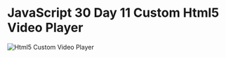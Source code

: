 # JavaScript 30 Day 11 Custom Html5 Video Player

![Html5 Custom Video Player](https://i.ibb.co/Tm5NCKP/11.gif)
